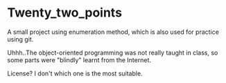 # Twenty_two_points
A small project using enumeration method, which is also used for practice using git.

Uhhh..The object-oriented programming was not really taught in class, so some parts were "blindly" learnt from the Internet.

License? I don't which one is the most suitable.
